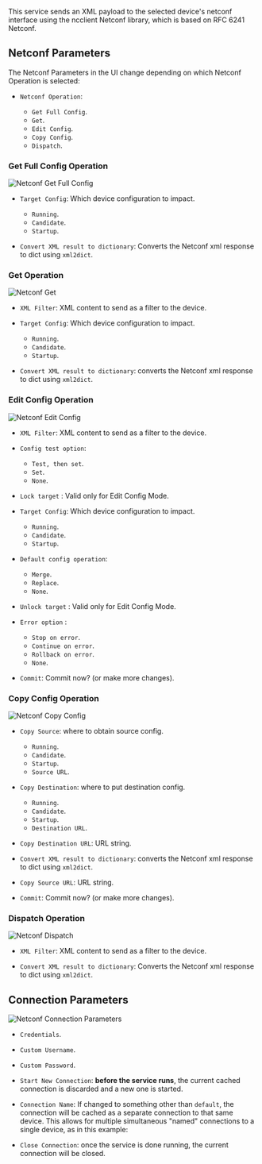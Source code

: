 This service sends an XML payload to the selected device's netconf interface
using the ncclient Netconf library, which is based on RFC 6241 Netconf.

## Netconf Parameters

The Netconf Parameters in the UI change depending on which Netconf Operation
is selected:

- `Netconf Operation`:

    - `Get Full Config`.
    - `Get`.
    - `Edit Config`.
    - `Copy Config`.
    - `Dispatch`.

### Get Full Config Operation

![Netconf Get Full Config](../../_static/automation/builtin_service_types/netconf_getfullconfig.png)

- `Target Config`: Which device configuration to impact.

    - `Running`.
    - `Candidate`.
    - `Startup`.

- `Convert XML result to dictionary`: Converts the Netconf xml response to dict
  using `xml2dict`.

### Get Operation

![Netconf Get](../../_static/automation/builtin_service_types/netconf_get.png)

- `XML Filter`: XML content to send as a filter to the device.

- `Target Config`: Which device configuration to impact.

    - `Running`.
    - `Candidate`.
    - `Startup`.

- `Convert XML result to dictionary`: converts the Netconf xml response to dict
  using `xml2dict`.

### Edit Config Operation

![Netconf Edit Config](../../_static/automation/builtin_service_types/netconf_editconfig.png)

- `XML Filter`: XML content to send as a filter to the device.

- `Config test option`: 

    - `Test, then set`.
    - `Set`.
    - `None`.

- `Lock target` : Valid only for Edit Config Mode.
   
- `Target Config`: Which device configuration to impact.

    - `Running`.
    - `Candidate`.
    - `Startup`.
    
- `Default config operation`:

    - `Merge`.
    - `Replace`.
    - `None`.
    
- `Unlock target` : Valid only for Edit Config Mode.

- `Error option` :

    - `Stop on error`.
    - `Continue on error`.
    - `Rollback on error`.
    - `None`.

- `Commit`: Commit now? (or make more changes).
    
### Copy Config Operation

![Netconf Copy Config](../../_static/automation/builtin_service_types/netconf_copyconfig.png)

- `Copy Source`: where to obtain source config.

    - `Running`.
    - `Candidate`.
    - `Startup`.
    - `Source URL`.

- `Copy Destination`: where to put destination config.

    - `Running`.
    - `Candidate`.
    - `Startup`.
    - `Destination URL`.

- `Copy Destination URL`: URL string.

- `Convert XML result to dictionary`: converts the Netconf xml response to dict
  using `xml2dict`.
  
- `Copy Source URL`: URL string.

- `Commit`: Commit now? (or make more changes).

### Dispatch Operation

![Netconf Dispatch](../../_static/automation/builtin_service_types/netconf_dispatch.png)

- `XML Filter`: XML content to send as a filter to the device.

- `Convert XML result to dictionary`: Converts the Netconf xml response to dict
  using `xml2dict`.

## Connection Parameters

![Netconf Connection Parameters](../../_static/automation/builtin_service_types/netconf_connectionparameters.png)

- `Credentials`.
- `Custom Username`.
- `Custom Password`.

- `Start New Connection`: **before the service runs**, the current
  cached connection is discarded and a new one is started.
    
- `Connection Name`: If changed to something other than `default`, the
  connection will be cached as a separate connection to that same device.
  This allows for multiple simultaneous "named" connections to a single
  device, as in this example:
    
- `Close Connection`: once the service is done running, the current
  connection will be closed.
